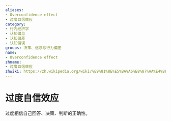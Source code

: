 ```yaml
---
aliases:
- Overconfidence effect
- 过度自信效应
category:
- 行为经济学
- 认知偏见
- 认知偏差
- 认知偏误
groups: 决策、信念与行为偏差
name:
- Overconfidence effect
zhname:
- 过度自信效应
zhwiki: https://zh.wikipedia.org/wiki/%E9%81%8E%E5%BA%A6%E8%87%AA%E4%BF%A1%E6%95%88%E6%87%89
---
```


# 过度自信效应

过度相信自己回答、决策、判断的正确性。
